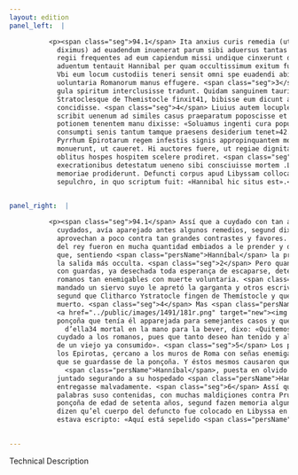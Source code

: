 ```yaml
---
layout: edition
panel_left:  |

          <p><span class="seg">94.1</span> Ita anxius curis remedia (ut supra
            diximus) ad euadendum inuenerat parum sibi aduersus tantas opes profutura. Cum milites
            regii frequentes ad eum capiendum missi undique cinxerunt domum, ad primum eorum
            aduentum tentauit Hannibal per quam occultissimum exitum fugam capessere. <span class="seg">2</span>
            Vbi eum locum custodiis teneri sensit omni spe euadendi abiecta, statuit morte
            uoluntaria Romanorum manus effugere. <span class="seg">3</span> Alii seruum ab eo iussum compressa
            gula spiritum interclusisse tradunt. Quidam sanguinem tauri, sicut Clitarchus
            Stratoclesque de Themistocle finxit41, bibisse eum dicunt atque eo potu mortuum
            concidisse. <span class="seg">4</span> Liuius autem locupletissimus historiae auctor Hannibalem
            scribit uenenum ad similes casus praeparatum poposcisse et pene mortiferam illam
            potionem tenentem manu dixisse: «Soluamus ingenti cura populum Romanum, ubi mortis iam
            consumpti senis tantum tamque praesens desiderium tenet»42. <span class="seg">5</span> Romani patres
            Pyrrhum Epirotarum regem infestis signis appropinquantem moenibus Romanae urbis a ueneno
            monuerunt, ut caueret. Hi auctores fuere, ut regiae dignitatis uinctaeque dextraeque
            oblitus hospes hospitem scelere prodiret. <span class="seg">6</span> His dictis regem Prusiam multis
            execrationibus detestatum ueneno sibi consciuisse mortem .LXX. aetatis anno, ut quidam
            memoriae prodiderunt. Defuncti corpus apud Libyssam collocatum dicunt in lapideo
            sepulchro, in quo scriptum fuit: «Hannibal hic situs est».</p>
        

panel_right:  |

          <p><span class="seg">94.1</span> Assí que a cuydado con tan ansiosos
            cuydados, avía aparejado antes algunos remedios, segund diximos, para se fuyr, que le
            aprovechan a poco contra tan grandes contrastes y favores. Ca los guerreros de la guarda
            del rey fueron en mucha quantidad embiados a le prender y de tal manera çercaron la casa
            que, sentiendo <span class="persName">Hanníbal</span> la primera llegada d’ellos, tentó fuyr por
            la salida más occulta. <span class="seg">2</span> Pero quan conosçió que aquel logar estava occupado
            con guardas, ya desechada toda esperança de escaparse, determinó fuyr las manos de los
            romanos tan enemigables con muerte voluntaria. <span class="seg">3</span> Dizen algunos que por su
            mandado un siervo suyo le apretó la garganta y otros escriven que bevió sangre de toro,
            segund que Clitharco Ystratocle fingen de Themístocle y que con aquel bebraje cayó
            muerto. <span class="seg">4</span> Mas <span class="persName">Livio</span> , muy mucho rico auctor de historia,
            <a href="../public/images/1491/181r.png" target="new"><img src="../public/images/1491/1491.jpg"/></a>[181r,b] escrive que <span class="persName">Hanníbal</span> demandó una
            ponçoña que tenía él apparejada para semejantes casos y que, teniendo el vaso
              d’ella34 mortal en la mano para la bever, dixo: «Quitemos tan grand
            cuydado a los romanos, pues que tanto deseo han tenido y al presente tienen de la muerte
            de un viejo ya consumido». <span class="seg">5</span> Los padres romanos amonestaron a Pyrrho, rey de
            los Epirotas, çercano a los muros de Roma con señas enemigables
            que se guardasse de la ponçoña. Y éstos mesmos causaron que Prusia, huésped de
              <span class="persName">Hanníbal</span>, puesta en olvido la dignidad real y la diestra que avía
            juntado segurando a su hospedado <span class="persName">Hanníbal</span>35 le
            entregasse malvadamente. <span class="seg">6</span> Assí que <span class="persName">Hanníbal</span>, dichas las
            palabras suso contenidas, con muchas maldiçiones contra Prusia, se mató con aquella
            ponçoña de edad de setenta años, segund fazen memoria algunos en sus escripturas. Y
            dizen qu’el cuerpo del defuncto fue colocado en Libyssa en un sepulcro de marmor, en que
            estava escripto: «Aquí está sepelido <span class="persName">Hanníbal</span>».</p>
        

---
```


Technical Description 